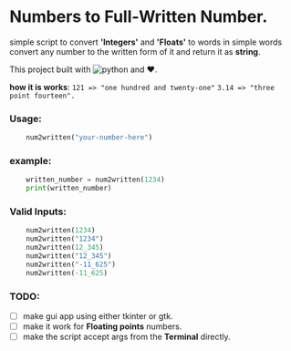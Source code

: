 # Numbers to Full-Written Number.

simple script to convert **'Integers'** and **'Floats'** to words
in simple words convert any number to the written form of it and
return it as **string**.

This project built with ![python](https://img.shields.io/badge/python-3.x-green) and ❤️.

**how it is works**:
`121 => "one hundred and twenty-one"`
`3.14 => "three point fourteen".`

### Usage:
``` py
    num2written("your-number-here")
```

### example:
```py
    written_number = num2written(1234)    
    print(written_number)
```


### Valid Inputs:
```py
    num2written(1234)
    num2written("1234")
    num2written(12_345)
    num2written("12_345")
    num2written("-11_625")
    num2written(-11_625)
```


### TODO:

- [ ] make gui app using either tkinter or gtk.
- [ ] make it work for **Floating points** numbers.
- [ ] make the script accept args from the **Terminal** directly.
